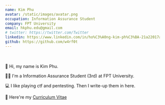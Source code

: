 ```yaml
---
name: Kim Phu
avatar: /static/images/avatar.png
occupation: Information Assurance Student
company: FPT University
email: hkphu.edu@gmail.com
# twitter: https://twitter.com/Twitter
linkedin: https://www.linkedin.com/in/ho%C3%A0ng-kim-ph%C3%BA-21a22017a
github: https://github.com/w4rf0t
---
```


ㅤ

👋 Hi, my name is Kim Phu.

👨‍💻 I'm a Information Assurance Student (3rd) at FPT University.

💻 I like playing ctf and pentesting. Then I write-up them in here.

📄 Here're my [Curriculum Vitae](https://www.canva.com/design/DAEoHtXtFUA/xCkblC-Eg3Rck3SCPvtv5g/view?utm_content=DAEoHtXtFUA&utm_campaign=designshare&utm_medium=link2&utm_source=sharebutton)